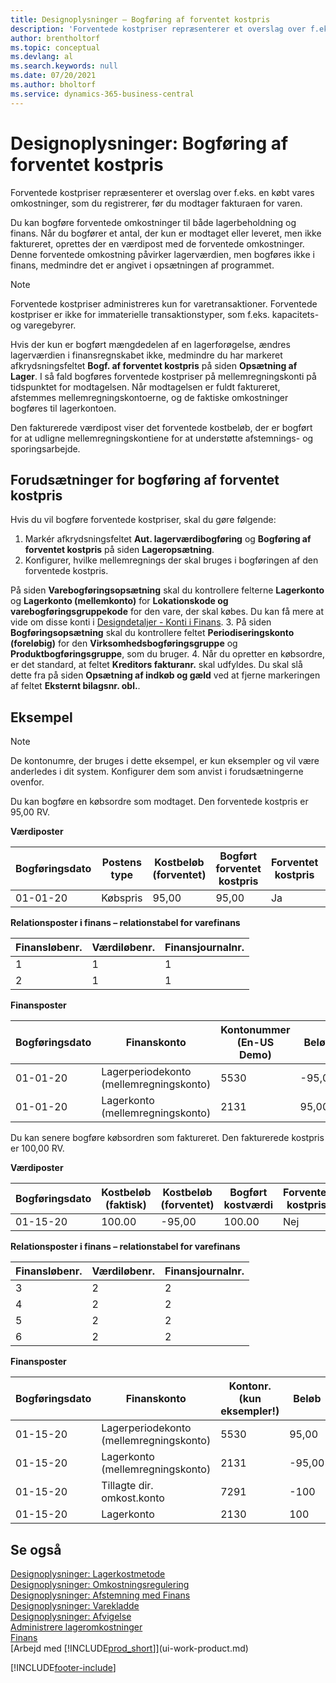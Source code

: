 ```yaml
---
title: Designoplysninger – Bogføring af forventet kostpris
description: 'Forventede kostpriser repræsenterer et overslag over f.eks. en købt vares omkostninger, som du registrerer, før du modtager fakturaen for varen.'
author: brentholtorf
ms.topic: conceptual
ms.devlang: al
ms.search.keywords: null
ms.date: 07/20/2021
ms.author: bholtorf
ms.service: dynamics-365-business-central
---
```

# <a name="design-details-expected-cost-posting"></a>Designoplysninger: Bogføring af forventet kostpris
Forventede kostpriser repræsenterer et overslag over f.eks. en købt vares omkostninger, som du registrerer, før du modtager fakturaen for varen.  

 Du kan bogføre forventede omkostninger til både lagerbeholdning og finans. Når du bogfører et antal, der kun er modtaget eller leveret, men ikke faktureret, oprettes der en værdipost med de forventede omkostninger. Denne forventede omkostning påvirker lagerværdien, men bogføres ikke i finans, medmindre det er angivet i opsætningen af programmet.  

> [!NOTE]  
>  Forventede kostpriser administreres kun for varetransaktioner. Forventede kostpriser er ikke for immaterielle transaktionstyper, som f.eks. kapacitets- og varegebyrer.  

 Hvis der kun er bogført mængdedelen af en lagerforøgelse, ændres lagerværdien i finansregnskabet ikke, medmindre du har markeret afkrydsningsfeltet **Bogf. af forventet kostpris** på siden **Opsætning af Lager**. I så fald bogføres forventede kostpriser på mellemregningskonti på tidspunktet for modtagelsen. Når modtagelsen er fuldt faktureret, afstemmes mellemregningskontoerne, og de faktiske omkostninger bogføres til lagerkontoen.  

 Den fakturerede værdipost viser det forventede kostbeløb, der er bogført for at udligne mellemregningskontiene for at understøtte afstemnings- og sporingsarbejde.  

## <a name="prerequisites-for-posting-expected-costs"></a>Forudsætninger for bogføring af forventet kostpris

Hvis du vil bogføre forventede kostpriser, skal du gøre følgende:
1. Markér afkrydsningsfeltet **Aut. lagerværdibogføring** og **Bogføring af forventet kostpris** på siden **Lageropsætning**.
2. Konfigurer, hvilke mellemregnings der skal bruges i bogføringen af den forventede kostpris.  

  På siden **Varebogføringsopsætning** skal du kontrollere felterne **Lagerkonto** og **Lagerkonto (mellemkonto)** for **Lokationskode og varebogføringsgruppekode** for den vare, der skal købes. Du kan få mere at vide om disse konti i [Designdetaljer - Konti i Finans](design-details-accounts-in-the-general-ledger.md).
3. På siden **Bogføringsopsætning** skal du kontrollere feltet **Periodiseringskonto (foreløbig)** for den **Virksomhedsbogføringsgruppe** og **Produktbogføringsgruppe**, som du bruger.
4. Når du opretter en købsordre, er det standard, at feltet **Kreditors fakturanr.** skal udfyldes. Du skal slå dette fra på siden **Opsætning af indkøb og gæld** ved at fjerne markeringen af feltet **Eksternt bilagsnr. obl.**.

## <a name="example"></a>Eksempel

> [!NOTE]  
> De kontonumre, der bruges i dette eksempel, er kun eksempler og vil være anderledes i dit system. Konfigurer dem som anvist i forudsætningerne ovenfor.

Du kan bogføre en købsordre som modtaget. Den forventede kostpris er 95,00 RV.  

 **Værdiposter**  

|Bogføringsdato|Postens type|Kostbeløb (forventet)|Bogført forventet kostpris|Forventet kostpris|Varepostløbenr.|Løbenr.|  
|------------------|----------------|------------------------------|----------------------------------|-------------------|---------------------------|---------------|  
|01-01-20|Købspris|95,00|95,00|Ja|1|1|  

 **Relationsposter i finans – relationstabel for varefinans**  

|Finansløbenr.|Værdiløbenr.|Finansjournalnr.|  
|--------------------|---------------------|-----------------------|  
|1|1|1|  
|2|1|1|  

 **Finansposter**  

|Bogføringsdato|Finanskonto|Kontonummer (En-US Demo)|Beløb|Løbenr.|  
|------------------|------------------|---------------------------------|------------|---------------|  
|01-01-20|Lagerperiodekonto (mellemregningskonto)|5530|-95,00|2|  
|01-01-20|Lagerkonto (mellemregningskonto)|2131|95,00|1|  

 Du kan senere bogføre købsordren som faktureret. Den fakturerede kostpris er 100,00 RV.  

 **Værdiposter**  

|Bogføringsdato|Kostbeløb (faktisk)|Kostbeløb (forventet)|Bogført kostværdi|Forventet kostpris|Varepostløbenr.|Løbenr.|  
|------------------|----------------------------|------------------------------|-------------------------|-------------------|---------------------------|---------------|  
|01-15-20|100.00|-95,00|100.00|Nej|1|2|  

 **Relationsposter i finans – relationstabel for varefinans**  

|Finansløbenr.|Værdiløbenr.|Finansjournalnr.|  
|--------------------|---------------------|-----------------------|  
|3|2|2|  
|4|2|2|  
|5|2|2|  
|6|2|2|  

 **Finansposter**  

|Bogføringsdato|Finanskonto|Kontonr. (kun eksempler!)|Beløb|Løbenr.|  
|------------------|------------------|---------------------------------|------------|---------------|  
|01-15-20|Lagerperiodekonto (mellemregningskonto)|5530|95,00|4|  
|01-15-20|Lagerkonto (mellemregningskonto)|2131|-95,00|3|  
|01-15-20|Tillagte dir. omkost.konto|7291|-100|6|  
|01-15-20|Lagerkonto|2130|100|5|  

## <a name="see-also"></a>Se også
 [Designoplysninger: Lagerkostmetode](design-details-inventory-costing.md)   
 [Designoplysninger: Omkostningsregulering](design-details-cost-adjustment.md)   
 [Designoplysninger: Afstemning med Finans](design-details-reconciliation-with-the-general-ledger.md)   
 [Designoplysninger: Varekladde](design-details-inventory-posting.md)   
 [Designoplysninger: Afvigelse](design-details-variance.md)  
 [Administrere lageromkostninger](finance-manage-inventory-costs.md)  
 [Finans](finance.md)  
 [Arbejd med [!INCLUDE[prod_short](includes/prod_short.md)]](ui-work-product.md)


[!INCLUDE[footer-include](includes/footer-banner.md)]
